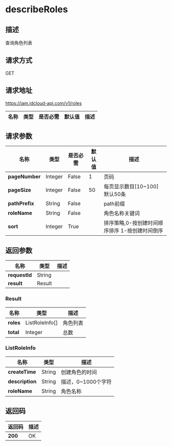 # describeRoles


## 描述
查询角色列表

## 请求方式
GET

## 请求地址
https://iam.jdcloud-api.com/v1/roles

|名称|类型|是否必需|默认值|描述|
|---|---|---|---|---|

## 请求参数
|名称|类型|是否必需|默认值|描述|
|---|---|---|---|---|
|**pageNumber**|Integer|False|1|页码|
|**pageSize**|Integer|False|50|每页显示数目[10~100] 默认50条|
|**pathPrefix**|String|False| |path前缀|
|**roleName**|String|False| |角色名称关键词|
|**sort**|Integer|True| |排序策略,0-按创建时间顺序排序  1-按创建时间倒序|


## 返回参数
|名称|类型|描述|
|---|---|---|
|**requestId**|String| |
|**result**|Result| |


### Result
|名称|类型|描述|
|---|---|---|
|**roles**|ListRoleInfo[]|角色列表|
|**total**|Integer|总数|
### ListRoleInfo
|名称|类型|描述|
|---|---|---|
|**createTime**|String|创建角色的时间|
|**description**|String|描述，0~1000个字符|
|**roleName**|String|角色名称|

## 返回码
|返回码|描述|
|---|---|
|**200**|OK|
